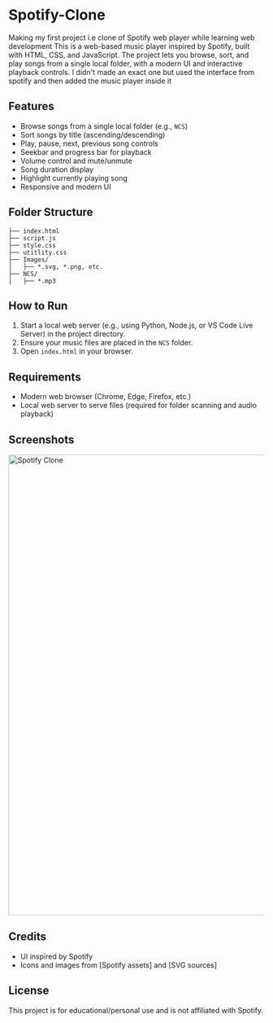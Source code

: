 # Spotify-Clone

Making my first project  i.e clone of Spotify web player  while learning web development
This is a web-based music player inspired by Spotify, built with HTML, CSS, and JavaScript. The project lets you browse, sort, and play songs from a single local folder, with a modern UI and interactive playback controls.
I didn't made an exact one but used the interface from spotify and then added the music player inside it

## Features

- Browse songs from a single local folder (e.g., `NCS`)
- Sort songs by title (ascending/descending)
- Play, pause, next, previous song controls
- Seekbar and progress bar for playback
- Volume control and mute/unmute
- Song duration display
- Highlight currently playing song
- Responsive and modern UI

## Folder Structure

```
├── index.html
├── script.js
├── style.css
├── utitlity.css
├── Images/
│   ├── *.svg, *.png, etc.
├── NCS/
│   ├── *.mp3
```

## How to Run

1. Start a local web server (e.g., using Python, Node.js, or VS Code Live Server) in the project directory.
2. Ensure your music files are placed in the `NCS` folder.
3. Open `index.html` in your browser.

## Requirements

- Modern web browser (Chrome, Edge, Firefox, etc.)
- Local web server to serve files (required for folder scanning and audio playback)

## Screenshots

<img width="1280" height="905" alt="Spotify Clone " src="https://github.com/user-attachments/assets/6f891cfe-5db3-4bfd-9508-e41a3097e507" />


## Credits

- UI inspired by Spotify
- Icons and images from [Spotify assets] and [SVG sources]

## License

This project is for educational/personal use and is not affiliated with Spotify.
